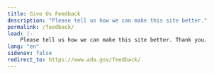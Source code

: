 ```yaml
---
title: Give Us Feedback
description: "Please tell us how we can make this site better."
permalink: /feedback/
lead: |-
    Please tell us how we can make this site better. Thank you.
lang: "en"
sidenav: false
redirect_to: https://www.ada.gov/feedback/
---
```

